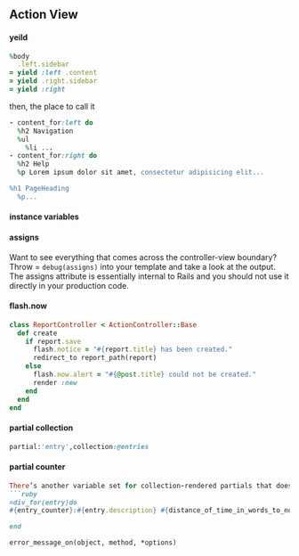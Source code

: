 ## Action View

#### yeild

```ruby
%body
  .left.sidebar
= yield :left .content
= yield .right.sidebar
= yield :right
```

then, the place to call it

```ruby
- content_for:left do 
  %h2 Navigation
  %ul
    %li ...
- content_for:right do
  %h2 Help
  %p Lorem ipsum dolor sit amet, consectetur adipisicing elit...

%h1 PageHeading 
  %p...
```

#### instance variables

#### assigns
Want to see everything that comes across the controller-view boundary? Throw = `debug(assigns)` into your template and take a look at the output. The assigns attribute is essentially internal to Rails and you should not use it directly in your production code.

#### flash.now

```ruby
class ReportController < ActionController::Base
  def create
    if report.save
      flash.notice = "#{report.title} has been created."
      redirect_to report_path(report)
    else
      flash.now.alert = "#{@post.title} could not be created."
      render :new 
    end
  end 
end
```

#### partial collection

```ruby
partial:'entry',collection:@entries
```


#### partial counter

```ruby
There’s another variable set for collection-rendered partials that doesn’t get much attention. It’s a 0-indexed counter variable that tracks the number of times the partial has gotten rendered. It’s useful for rendering numbered lists of things. The name of the variable is the name of the partial, plus _counter.
```ruby
=div_for(entry)do
#{entry_counter}:#{entry.description} #{distance_of_time_in_words_to_now entry.created_at} ago

end

```
```ruby
error_message_on(object, method, *options)
```

